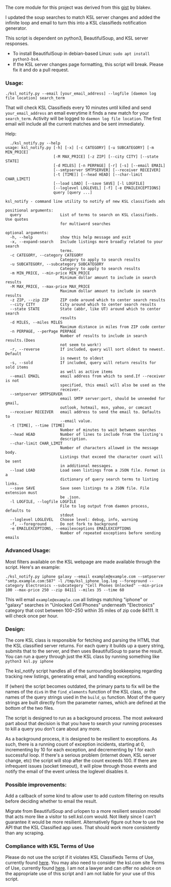 The core module for this project was derived from this [gist](https://gist.github.com/blakev/a6bbe3b5a861d64c6e36) by blakev.

I updated the soup searches to match KSL server changes and added the infinite loop and email to turn this into a KSL classifieds notification generator.

This script is dependent on python3, BeautifulSoup, and KSL server responses. 
- To install BeautifulSoup in debian-based Linux: `sudo apt install python3-bs4`.
- If the KSL server changes page formatting, this script will break. Please fix it and do a pull request.


### Usage:

`./ksl_notify.py --email [your_email_address] --logfile [daemon log file location] search_term`

That will check KSL Classifieds every 10 minutes until killed and send `your_email_address` an email everytime it finds a new match for your `search_term`. Activity will be logged to `daemon log file location`. The first email will include all the current matches and be sent immediately.

Help:
```
  ./ksl_notify.py --help
usage: ksl_notify.py [-h] [-x] [-c CATEGORY] [-u SUBCATEGORY] [-m MIN_PRICE]
                     [-M MAX_PRICE] [-z ZIP] [--city CITY] [--state STATE]
                     [-d MILES] [-n PERPAGE] [-r] [-s] [--email EMAIL]
                     [--smtpserver SMTPSERVER] [--receiver RECEIVER]
                     [-t [TIME]] [--head HEAD] [--char-limit CHAR_LIMIT]
                     [--load LOAD] [--save SAVE] [-l LOGFILE]
                     [--loglevel LOGLEVEL] [-f] [-e EMAILEXCEPTIONS]
                     query [query ...]

ksl_notify - command line utility to notify of new KSL classifieds ads

positional arguments:
  query                 List of terms to search on KSL classifieds. Use quotes
                        for multiword searches

optional arguments:
  -h, --help            show this help message and exit
  -x, --expand-search   Include listings more broadly related to your search
                        terms.
  -c CATEGORY, --category CATEGORY
                        Category to apply to search results
  -u SUBCATEGORY, --subcategory SUBCATEGORY
                        Category to apply to search results
  -m MIN_PRICE, --min-price MIN_PRICE
                        Minimum dollar amount to include in search results
  -M MAX_PRICE, --max-price MAX_PRICE
                        Maximum dollar amount to include in search results
  -z ZIP, --zip ZIP     ZIP code around which to center search results
  --city CITY           City around which to center search results
  --state STATE         State (abbr, like UT) around which to center search
                        results
  -d MILES, --miles MILES
                        Maximum distance in miles from ZIP code center
  -n PERPAGE, --perPage PERPAGE
                        Number of results to include in search results.(Does
                        not seem to work!)
  -r, --reverse         If included, query will sort oldest to newest. Default
                        is newest to oldest
  -s, --sold            If included, query will return results for sold items
                        as well as active items
  --email EMAIL         email address from which to send.If --receiver is not
                        specified, this email will also be used as the
                        receiver.
  --smtpserver SMTPSERVER
                        email SMTP server:port, should be unneeded for gmail,
                        outlook, hotmail, msn, yahoo, or comcast
  --receiver RECEIVER   email address to send the email to. Defaults to
                        --email value.
  -t [TIME], --time [TIME]
                        Number of minutes to wait between searches
  --head HEAD           Number of lines to include from the listing's
                        description.
  --char-limit CHAR_LIMIT
                        Number of characters allowed in the message body.
                        Listings that exceed the character count will be sent
                        in additional messages.
  --load LOAD           Load seen listings from a JSON file. Format is a
                        dictionary of query search terms to listing links.
  --save SAVE           Save seen listings to a JSON file. File extension must
                        be .json.
  -l LOGFILE, --logfile LOGFILE
                        File to log output from daemon process, defaults to
                        stdout
  --loglevel LOGLEVEL   Choose level: debug, info, warning
  -f, --foreground      Do not fork to background
  -e EMAILEXCEPTIONS, --emailexceptions EMAILEXCEPTIONS
                        Number of repeated exceptions before sending emails
```

### Advanced Usage:

Most filters available on the KSL webpage are made available through the script. Here's an example:

```
./ksl_notify.py iphone galaxy --email example@example.com --smtpserver "smtp.example.com:587" -l /tmp/ksl_iphone_log.log --foreground --category Electronics --subcategory "Cell Phones Unlocked" --min-price 100 --max-price 250 --zip 84111 --miles 35 --time 60
```

This will email `example@example.com` all listings matching "iphone" or "galaxy" searches in "Unlocked Cell Phones" underneath "Electronics" category that cost between $100-$250 within 35 miles of zip code 84111. It will check once per hour.

### Design:

The core KSL class is responsible for fetching and parsing the HTML that the KSL classified server returns. For each query it builds up a query string, submits that to the server, and then uses BeautifulSoup to parse the result. You can run a query through just the KSL class by running something like `python3 ksl.py iphone`

The ksl_notify script handles all of the surrounding bookkeeping regarding tracking new listings, generating email, and handling exceptions.

If (when) the script becomes outdated, the primary parts to fix will be the names of the `div`s in the `find_elements` function of the KSL class, or the names of the query strings used in the `build_qs` function. Most of the query strings are built directly from the parameter names, which are defined at the bottom of the two files. 

The script is designed to run as a background process. The most awkward part about that decision is that you have to search your running processes to kill a query you don't care about any more.

As a background process, it is designed to be resilient to exceptions. As such, there is a running count of exception incidents, starting at 0, incrementing by 10 for each exception, and decrementing by 1 for each successful loop. If there's a serious problem (internet down, KSL server change, etc) the script will stop after the count exceeds 100. If there are infrequent issues (socket timeout), it will plow through those events and notify the email of the event unless the loglevel disables it.

### Possible improvements:

Add a callback of some kind to allow user to add custom filtering on results before deciding whether to email the result.

Migrate from BeautifulSoup and urlopen to a more resilient session model that acts more like a visitor to sell.ksl.com would. Not likely since I can't guarantee it would be more resilient. Alternatively figure out how to use the API that the KSL Classified app uses. That should work more consistently than any scraping.

### Compliance with KSL Terms of Use

Please do not use the script if it violates KSL Classifieds Terms of Use, currently found [here](http://www.ksl.com/?nid=391&sid=848020). You may also need to consider the ksl.com site Terms of Use, currently found [here](http://www.ksl.com/?sid=95313&nid=250). I am not a lawyer and can offer no advice on the appropriate use of this script and I am not liable for your use of this script.
